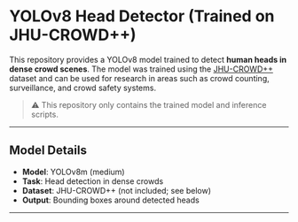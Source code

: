 

# YOLOv8 Head Detector (Trained on JHU-CROWD++)

This repository provides a YOLOv8 model trained to detect **human heads in dense crowd scenes**. The model was trained using the [JHU-CROWD++](http://www.crowd-counting.com) dataset and can be used for research in areas such as crowd counting, surveillance, and crowd safety systems.

> ⚠️ This repository only contains the trained model and inference scripts.

---

##  Model Details

-  **Model**: YOLOv8m (medium)
-  **Task**: Head detection in dense crowds
-  **Dataset**: JHU-CROWD++ (not included; see below)
-  **Output**: Bounding boxes around detected heads

---

